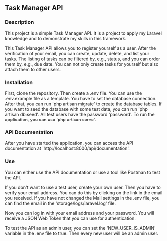 ## Task Manager API

### Description
This project is a simple Task Manager API. It is a project to apply my Laravel knowledge and to demonstrate my skills in this framework.

This Task Manager API allows you to register yourself as a user. After the verification of your email, you can create, update, delete, and list your tasks. The listing of tasks can be filtered by, e.g., status, and you can order them by, e.g., due date. You can not only create tasks for yourself but also attach them to other users.

### Installation
First, clone the repository. Then create a .env file. You can use the .env.example file as a template. You have to set the database connection. After that, you can run 'php artisan migrate' to create the database tables. If you want to seed the database with some test data, you can run 'php artisan db:seed'. All test users have the password 'password'. To run the application, you can use 'php artisan serve'.

### API Documentation
After you have started the application, you can access the API documentation at 'http://localhost:8000/api/documentation'.

### Use
You can either use the API documentation or use a tool like Postman to test the API.

If you don't want to use a test user, create your own user. Then you have to verify your email address. You can do this by clicking on the link in the email you received. If you have not changed the Mail settings in the .env file, you can find the email in the 'storage/logs/laravel.log' file.

Now you can log in with your email address and your password. You will receive a JSON Web Token that you can use for authentication.

To test the API as an admin user, you can set the 'NEW_USER_IS_ADMIN' variable in the .env file to true. Then every new user will be an admin user.


